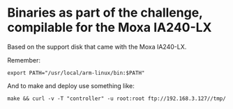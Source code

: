 # Binaries as part of the challenge, compilable for the Moxa IA240-LX

Based on the support disk that came with the Moxa IA240-LX.

Remember:

    export PATH="/usr/local/arm-linux/bin:$PATH"

And to make and deploy use something like:

    make && curl -v -T "controller" -u root:root ftp://192.168.3.127//tmp/
